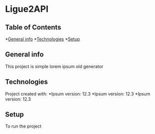 # Ligue2API
## Table of Contents
*[General info](#general-info)
*[Technologies](#technologies)
*[Setup](#setup)

## General info
This project is simple lorem ipsum old generator

## Technologies
Project created with:
*Ipsum version: 12.3
*Ipsum version: 12.3
*Ipsum version: 12.3

## Setup
To run the project
